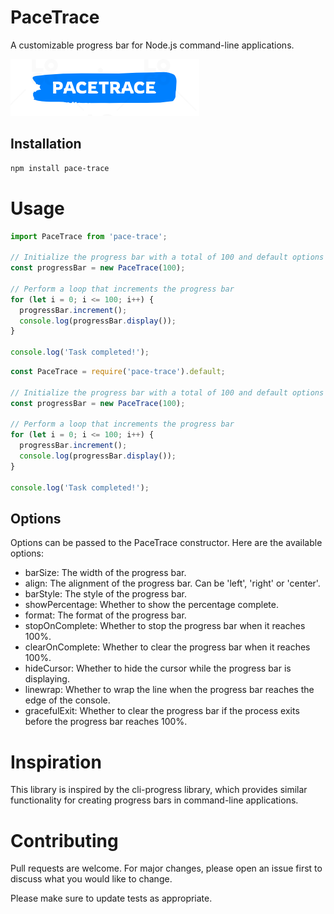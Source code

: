 # PaceTrace

A customizable progress bar for Node.js command-line applications.

![PaceTrace](logo.png) <!-- replace with your logo image link -->

## Installation

```bash
npm install pace-trace
```

# Usage

```typescript
import PaceTrace from 'pace-trace';

// Initialize the progress bar with a total of 100 and default options
const progressBar = new PaceTrace(100);

// Perform a loop that increments the progress bar
for (let i = 0; i <= 100; i++) {
  progressBar.increment();
  console.log(progressBar.display());
}

console.log('Task completed!');
```

```javascript
const PaceTrace = require('pace-trace').default;

// Initialize the progress bar with a total of 100 and default options
const progressBar = new PaceTrace(100);

// Perform a loop that increments the progress bar
for (let i = 0; i <= 100; i++) {
  progressBar.increment();
  console.log(progressBar.display());
}

console.log('Task completed!');
```


## Options
Options can be passed to the PaceTrace constructor. Here are the available options:

* barSize: The width of the progress bar.
* align: The alignment of the progress bar. Can be 'left', 'right' or 'center'.
* barStyle: The style of the progress bar.
* showPercentage: Whether to show the percentage complete.
* format: The format of the progress bar.
* stopOnComplete: Whether to stop the progress bar when it reaches 100%.
* clearOnComplete: Whether to clear the progress bar when it reaches 100%.
* hideCursor: Whether to hide the cursor while the progress bar is displaying.
* linewrap: Whether to wrap the line when the progress bar reaches the edge of the console.
* gracefulExit: Whether to clear the progress bar if the process exits before the progress bar reaches 100%.

# Inspiration
This library is inspired by the cli-progress library, which provides similar functionality for creating progress bars in command-line applications.

# Contributing
Pull requests are welcome. For major changes, please open an issue first to discuss what you would like to change.

Please make sure to update tests as appropriate.
